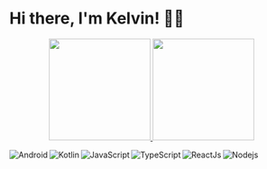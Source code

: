 # Hi there, I'm Kelvin! 👋🏿
<p align="center">
   <a href="https://github.com/shoirata">
    <img height="180em" src="https://github-readme-stats.vercel.app/api?username=kelvinbush&show_icons=true&theme=merko"/>
    <img height="180em" src="https://github-readme-stats.vercel.app/api/top-langs/?username=kelvinbush&layout=compact" />
  </a>
</p>

<img align="left" alt="Android" src="https://img.shields.io/badge/Android-3DDC84?style=for-the-badge&logo=android&logoColor=white"/>

<img align="left" alt="Kotlin" src="https://img.shields.io/badge/kotlin-%230095D5.svg?style=for-the-badge&logo=kotlin&logoColor=white"/>

<img align="left" alt="JavaScript" src="https://img.shields.io/badge/javascript-%23323330.svg?style=for-the-badge&logo=javascript&logoColor=%23F7DF1E"/>

<img align="left" alt="TypeScript" src="https://img.shields.io/badge/typescript-%23007ACC.svg?style=for-the-badge&logo=typescript&logoColor=white"/>

<img align="left" alt="ReactJs" src="https://img.shields.io/badge/react-%2320232a.svg?style=for-the-badge&logo=react&logoColor=%2361DAFB"/>

<img align="left" alt="Nodejs" src="https://img.shields.io/badge/node.js-6DA55F?style=for-the-badge&logo=node.js&logoColor=white">
